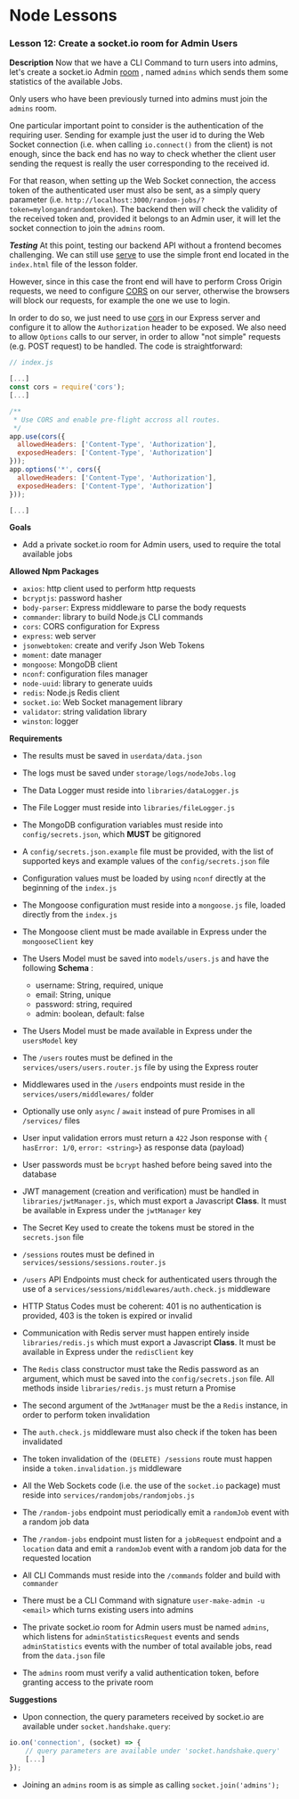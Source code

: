 # Node Lessons

### Lesson 12: Create a socket.io room for Admin Users

**Description**
Now that we have a CLI Command to turn users into admins, let's create a socket.io Admin [room](https://socket.io/docs/rooms-and-namespaces/) , named `admins` which sends them some statistics of the available Jobs.

Only users who have been previously turned into admins must join the `admins` room.

One particular important point to consider is the authentication of the requiring user. Sending for example just the user id to during the Web Socket connection (i.e. when calling `io.connect()` from the client) is not enough, since the back end has no way to check whether the client user sending the request is really the user corresponding to the received id.

For that reason, when setting up the Web Socket connection, the access token of the authenticated user must also be sent, as a simply query parameter (i.e. `http://localhost:3000/random-jobs/?token=mylongandrandomtoken`). The backend then will check the validity of the received token and, provided it belongs to an Admin user, it will let the socket connection to join the `admins` room.

***Testing***
At this point, testing our backend API without a frontend becomes challenging.
We can still use [serve](https://github.com/zeit/serve) to use the simple front end located in the `index.html` file of the lesson folder.

However, since in this case the front end will have to perform Cross Origin requests, we need to configure [CORS](https://developer.mozilla.org/en-US/docs/Web/HTTP/CORS) on our server,
otherwise the browsers will block our requests, for example the one we use to login.

In order to do so, we just need to use [cors](https://github.com/expressjs/cors) in our Express server and configure it to allow the `Authorization` header to be exposed.
We also need to allow `Options` calls to our server, in order to allow "not simple" requests (e.g. POST request) to be handled.
The code is straightforward:

```js
// index.js

[...]
const cors = require('cors');
[...]

/**
 * Use CORS and enable pre-flight accross all routes.
 */
app.use(cors({
  allowedHeaders: ['Content-Type', 'Authorization'],
  exposedHeaders: ['Content-Type', 'Authorization']
}));
app.options('*', cors({
  allowedHeaders: ['Content-Type', 'Authorization'],
  exposedHeaders: ['Content-Type', 'Authorization']
}));

[...]

```

**Goals**
- Add a private socket.io room for Admin users, used to require the total available jobs

**Allowed Npm Packages**
- `axios`: http client used to perform http requests
- `bcryptjs`: password hasher
- `body-parser`: Express middleware to parse the body requests
- `commander`: library to build Node.js CLI commands
- `cors`: CORS configuration for Express
- `express`: web server
- `jsonwebtoken`: create and verify Json Web Tokens
- `moment`: date manager
- `mongoose`: MongoDB client
- `nconf`: configuration files manager
- `node-uuid`: library to generate uuids
- `redis`: Node.js Redis client
- `socket.io`: Web Socket management library
- `validator`: string validation library
- `winston`: logger

**Requirements**
- The results must be saved in `userdata/data.json`
- The logs must be saved under `storage/logs/nodeJobs.log`
- The Data Logger must reside into `libraries/dataLogger.js`
- The File Logger must reside into `libraries/fileLogger.js`
- The MongoDB configuration variables must reside into `config/secrets.json`, which **MUST** be gitignored
- A `config/secrets.json.example` file must be provided, with the list of supported keys and example values of the `config/secrets.json` file
- Configuration values must be loaded by using `nconf` directly at the beginning of the `index.js`
- The Mongoose configuration must reside into a `mongoose.js` file, loaded directly from the `index.js`
- The Mongoose client must be made available in Express under the `mongooseClient` key
- The Users Model must be saved into `models/users.js` and have the following __Schema__ :

  - username: String, required, unique
  - email: String, unique
  - password: string, required
  - admin: boolean, default: false

- The Users Model must be made available in Express under the `usersModel` key
- The `/users` routes must be defined in the `services/users/users.router.js` file by using the Express router
- Middlewares used in the `/users` endpoints must reside in the `services/users/middlewares/` folder
- Optionally use only `async` / `await` instead of pure Promises in all `/services/` files
- User input validation errors must return a `422` Json response with `{ hasError: 1/0`, `error: <string>`} as response data (payload)
- User passwords must be `bcrypt` hashed before being saved into the database
- JWT management (creation and verification) must be handled in `libraries/jwtManager.js`, which must export a Javascript **Class**. It must be available in Express under the `jwtManager` key
- The Secret Key used to create the tokens must be stored in the `secrets.json` file
- `/sessions` routes must be defined in `services/sessions/sessions.router.js`
- `/users` API Endpoints must check for authenticated users through the use of a `services/sessions/middlewares/auth.check.js` middleware
- HTTP Status Codes must be coherent: 401 is no authentication is provided, 403 is the token is expired or invalid
- Communication with Redis server must happen entirely inside `libraries/redis.js` which must export a Javascript **Class**. It must be available in Express under the `redisClient` key
- The `Redis` class constructor must take the Redis password as an argument, which must be saved into the `config/secrets.json` file. All methods inside `libraries/redis.js` must return a Promise
- The second argument of the `JwtManager` must be the a `Redis` instance, in order to perform token invalidation
- The `auth.check.js` middleware must also check if the token has been invalidated
- The token invalidation of the `(DELETE) /sessions` route must happen inside a `token.invalidation.js` middleware
- All the Web Sockets code (i.e. the use of the `socket.io` package) must reside into `services/randomjobs/randomjobs.js`
- The `/random-jobs` endpoint must periodically emit a `randomJob` event with a random job data
- The `/random-jobs` endpoint must listen for a `jobRequest` endpoint and a `location` data and emit a `randomJob` event with a random job data for the requested location
- All CLI Commands must reside into the `/commands` folder and build with `commander`
- There must be a CLI Command with signature `user-make-admin -u <email>` which turns existing users into admins
- The private socket.io room for Admin users must be named `admins`, which listens for `adminStatisticsRequest` events and sends `adminStatistics` events with the number of total available jobs, read from the `data.json` file
- The `admins` room must verify a valid authentication token, before granting access to the private room

**Suggestions**
- Upon connection, the query parameters received by socket.io are available under `socket.handshake.query`:

```js
io.on('connection', (socket) => {
    // query parameters are available under 'socket.handshake.query'
    [...]
});
```

- Joining an `admins` room is as simple as calling `socket.join('admins');`
